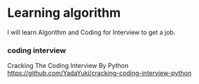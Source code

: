 # Learning algorithm
I will learn Algorithm and Coding for Interview to get a job.

### **coding interview**
Cracking The Coding Interview By Python<br>
https://github.com/YadaYuki/cracking-coding-interview-python

